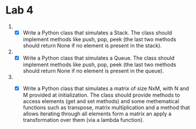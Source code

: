# Lab 4
1. - [x] Write a Python class that simulates a Stack. The class should implement methods like push, pop, peek (the last two methods should return None if no element is present in the stack).

2. - [x] Write a Python class that simulates a Queue. The class should implement methods like push, pop, peek (the last two methods should return None if no element is present in the queue).

3. - [x] Write a Python class that simulates a matrix of size NxM, with N and M provided at initialization. The class should provide methods to access elements (get and set methods) and some methematical functions such as transpose, matrix multiplication and a method that allows iterating through all elements form a matrix an apply a transformation over them (via a lambda function).

